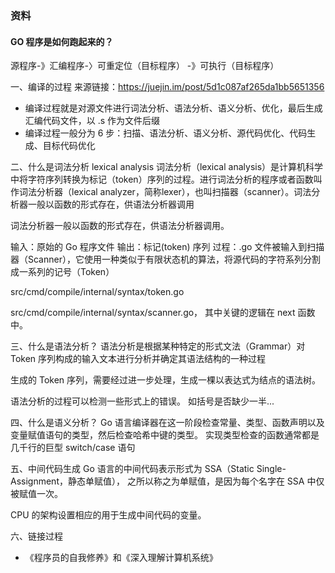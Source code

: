 


### 资料
#### GO 程序是如何跑起来的？
源程序-》汇编程序-〉可重定位（目标程序） -》可执行（目标程序）

一、编译的过程
来源链接：https://juejin.im/post/5d1c087af265da1bb5651356
- 编译过程就是对源文件进行词法分析、语法分析、语义分析、优化，最后生成汇编代码文件，以 .s 作为文件后缀
- 编译过程一般分为 6 步：扫描、语法分析、语义分析、源代码优化、代码生成、目标代码优化


二、什么是词法分析 lexical analysis 
词法分析（lexical analysis）是计算机科学中将字符序列转换为标记（token）序列的过程。进行词法分析的程序或者函数叫作词法分析器（lexical analyzer，简称lexer），也叫扫描器（scanner）。词法分析器一般以函数的形式存在，供语法分析器调用

词法分析器一般以函数的形式存在，供语法分析器调用。

输入：原始的 Go 程序文件
输出：标记(token) 序列 
过程：.go 文件被输入到扫描器（Scanner），它使用一种类似于有限状态机的算法，将源代码的字符系列分割成一系列的记号（Token）

src/cmd/compile/internal/syntax/token.go

src/cmd/compile/internal/syntax/scanner.go， 其中关键的逻辑在 next 函数中。

三、什么是语法分析？
语法分析是根据某种特定的形式文法（Grammar）对 Token 序列构成的输入文本进行分析并确定其语法结构的一种过程

生成的 Token 序列，需要经过进一步处理，生成一棵以表达式为结点的语法树。

语法分析的过程可以检测一些形式上的错误。 如括号是否缺少一半...


四、什么是语义分析？
Go 语言编译器在这一阶段检查常量、类型、函数声明以及变量赋值语句的类型，然后检查哈希中键的类型。
实现类型检查的函数通常都是几千行的巨型 switch/case 语句


五、中间代码生成
Go 语言的中间代码表示形式为 SSA（Static Single-Assignment，静态单赋值），
之所以称之为单赋值，是因为每个名字在 SSA 中仅被赋值一次。 

CPU 的架构设置相应的用于生成中间代码的变量。

六、链接过程

- 《程序员的自我修养》和《深入理解计算机系统》



 